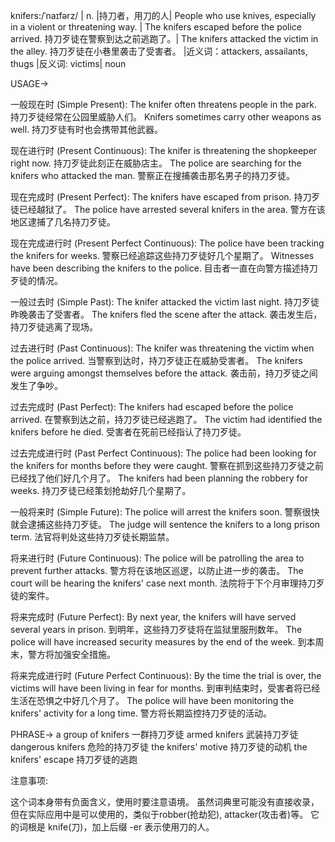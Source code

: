 knifers:/ˈnaɪfərz/ | n. |持刀者，用刀的人| People who use knives, especially in a violent or threatening way. | The knifers escaped before the police arrived. 持刀歹徒在警察到达之前逃跑了。|  The knifers attacked the victim in the alley. 持刀歹徒在小巷里袭击了受害者。 |近义词：attackers, assailants, thugs |反义词: victims| noun


USAGE->

一般现在时 (Simple Present):
The knifer often threatens people in the park.  持刀歹徒经常在公园里威胁人们。
Knifers sometimes carry other weapons as well. 持刀歹徒有时也会携带其他武器。


现在进行时 (Present Continuous):
The knifer is threatening the shopkeeper right now. 持刀歹徒此刻正在威胁店主。
The police are searching for the knifers who attacked the man. 警察正在搜捕袭击那名男子的持刀歹徒。


现在完成时 (Present Perfect):
The knifers have escaped from prison. 持刀歹徒已经越狱了。
The police have arrested several knifers in the area. 警方在该地区逮捕了几名持刀歹徒。


现在完成进行时 (Present Perfect Continuous):
The police have been tracking the knifers for weeks. 警察已经追踪这些持刀歹徒好几个星期了。
Witnesses have been describing the knifers to the police. 目击者一直在向警方描述持刀歹徒的情况。


一般过去时 (Simple Past):
The knifer attacked the victim last night. 持刀歹徒昨晚袭击了受害者。
The knifers fled the scene after the attack. 袭击发生后，持刀歹徒逃离了现场。


过去进行时 (Past Continuous):
The knifer was threatening the victim when the police arrived. 当警察到达时，持刀歹徒正在威胁受害者。
The knifers were arguing amongst themselves before the attack. 袭击前，持刀歹徒之间发生了争吵。


过去完成时 (Past Perfect):
The knifers had escaped before the police arrived. 在警察到达之前，持刀歹徒已经逃跑了。
The victim had identified the knifers before he died. 受害者在死前已经指认了持刀歹徒。


过去完成进行时 (Past Perfect Continuous):
The police had been looking for the knifers for months before they were caught. 警察在抓到这些持刀歹徒之前已经找了他们好几个月了。
The knifers had been planning the robbery for weeks. 持刀歹徒已经策划抢劫好几个星期了。


一般将来时 (Simple Future):
The police will arrest the knifers soon. 警察很快就会逮捕这些持刀歹徒。
The judge will sentence the knifers to a long prison term. 法官将判处这些持刀歹徒长期监禁。


将来进行时 (Future Continuous):
The police will be patrolling the area to prevent further attacks. 警方将在该地区巡逻，以防止进一步的袭击。
The court will be hearing the knifers' case next month. 法院将于下个月审理持刀歹徒的案件。


将来完成时 (Future Perfect):
By next year, the knifers will have served several years in prison. 到明年，这些持刀歹徒将在监狱里服刑数年。
The police will have increased security measures by the end of the week. 到本周末，警方将加强安全措施。


将来完成进行时 (Future Perfect Continuous):
By the time the trial is over, the victims will have been living in fear for months. 到审判结束时，受害者将已经生活在恐惧之中好几个月了。
The police will have been monitoring the knifers' activity for a long time. 警方将长期监控持刀歹徒的活动。


PHRASE->
a group of knifers 一群持刀歹徒
armed knifers  武装持刀歹徒
dangerous knifers 危险的持刀歹徒
the knifers' motive 持刀歹徒的动机
the knifers' escape  持刀歹徒的逃跑


注意事项:

这个词本身带有负面含义，使用时要注意语境。  虽然词典里可能没有直接收录，但在实际应用中是可以使用的，类似于robber(抢劫犯), attacker(攻击者)等。  它的词根是 knife(刀)，加上后缀 -er 表示使用刀的人。
